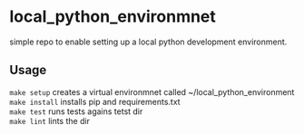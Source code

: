 # local_python_environmnet

simple repo to enable setting up a local python development environment.

## Usage

`make setup` creates a virtual environmnet called ~/local_python_environment  
`make install` installs pip and requirements.txt  
`make test` runs tests agains tetst dir  
`make lint` lints the dir  
